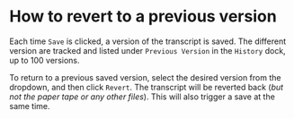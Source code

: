 # How to revert to a previous version

Each time `Save` is clicked, a version of the transcript is saved. The different version are tracked and listed under `Previous Version` in the `History` dock, up to 100 versions.

To return to a previous saved version, select the desired version from the dropdown, and then click `Revert`. The transcript will be reverted back (*but not the paper tape or any other files*). This will also trigger a save at the same time. 
